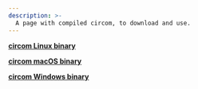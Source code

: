 ```yaml
---
description: >-
  A page with compiled circom, to download and use.
---
```


[**circom Linux binary**](https://github.com/iden3/circom/releases/latest/download/circom-linux-amd64)

[**circom macOS binary**](https://github.com/iden3/circom/releases/latest/download/circom-macos-amd64)

[**circom Windows binary**](https://github.com/iden3/circom/releases/latest/download/circom-windows-amd64.exe)